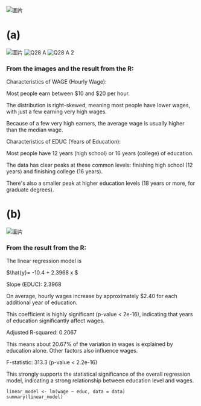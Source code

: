 ![圖片](https://github.com/user-attachments/assets/fdfbef8a-8541-4048-99ea-05b549f56a2e)
# (a)
![圖片](https://github.com/user-attachments/assets/686cf2ae-f3f7-41b2-a816-593011ef98d2)
![Q28 A](https://github.com/user-attachments/assets/555752e9-f890-4b4f-ad0e-f6d3c096702c)
![Q28 A 2](https://github.com/user-attachments/assets/0cb6bba2-4faf-4885-8f2a-26553dc2a885)

### From the images and the result from the R: 
Characteristics of WAGE (Hourly Wage):

Most people earn between $10 and $20 per hour.

The distribution is right-skewed, meaning most people have lower wages, with just a few earning very high wages.

Because of a few very high earners, the average wage is usually higher than the median wage.

Characteristics of EDUC (Years of Education):

Most people have 12 years (high school) or 16 years (college) of education.

The data has clear peaks at these common levels: finishing high school (12 years) and finishing college (16 years).

There's also a smaller peak at higher education levels (18 years or more, for graduate degrees).

# (b)

![圖片](https://github.com/user-attachments/assets/74d64e4c-c7df-4f80-a11b-5080fe6fd072)
### From the result from the R:
The linear regression model is

$\hat{y}= -10.4 + 2.3968 x $

Slope (EDUC): 2.3968

On average, hourly wages increase by approximately $2.40 for each additional year of education.

This coefficient is highly significant (p-value < 2e-16), indicating that years of education significantly affect wages.

Adjusted R-squared: 0.2067

This means about 20.67% of the variation in wages is explained by education alone. Other factors also influence wages.

F-statistic: 313.3 (p-value < 2.2e-16)

This strongly supports the statistical significance of the overall regression model, indicating a strong relationship between education level and wages.



```
linear_model <- lm(wage ~ educ, data = data)
summary(linear_model)
```
